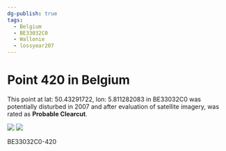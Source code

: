 ```yaml
---
dg-publish: true
tags:
  - Belgium
  - BE33032C0
  - Wallonie
  - lossyear207
---
```


# Point 420 in Belgium

This point at lat: 50.43291722, lon: 5.811282083 in BE33032C0 was potentially disturbed in 2007 and after evaluation of satellite imagery, was rated as **Probable Clearcut**.

<div class='juxtapose' data-showcredits='false'>
<img src='https://baserow-backend-production20240528124524339000000001.s3.amazonaws.com/user_files/BhrPdGJDh6QRM3XoG5mW8SQL8ndRQrRW_6d9c7dcaa9de7308e95b18e44de2f18e7e6524925722eca17a086b92a8216e70.png' data-label='September 2003' />
<img src='https://baserow-backend-production20240528124524339000000001.s3.amazonaws.com/user_files/Z8dUkQmgxcDv0ERDvrrfq0KEz3r4q40t_ccfa0da6bd9be08b337c50a4a2d572f18c079383a47c0b85a6071003eceab508.png' data-label='April 2015' />
</div>

BE33032C0-420